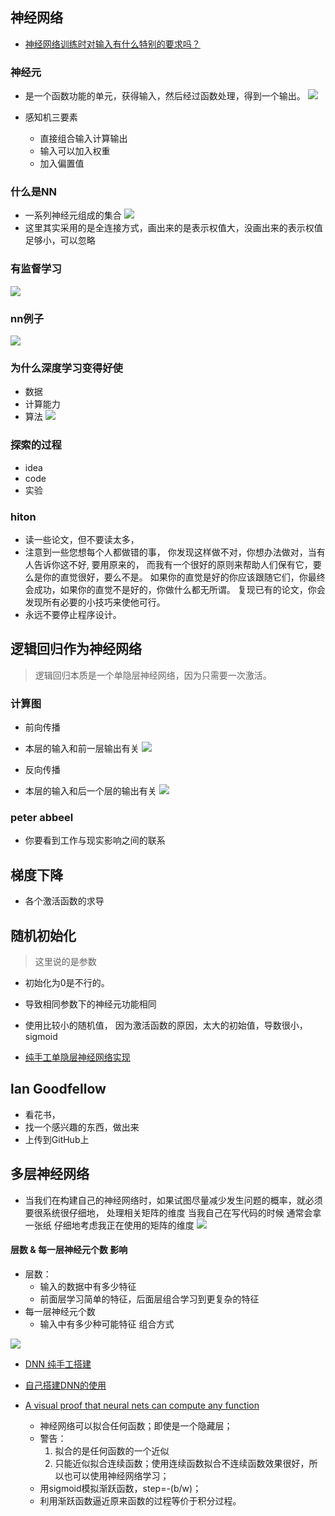## 神经网络

* [神经网络训练时对输入有什么特别的要求吗？](https://www.zhihu.com/question/47908908)


### 神经元

* 是一个函数功能的单元，获得输入，然后经过函数处理，得到一个输出。
![](01.000-深度前馈网络/神经元表示.png)

* 感知机三要素
    * 直接组合输入计算输出
    * 输入可以加入权重
    * 加入偏置值

### 什么是NN

* 一系列神经元组成的集合
![](01.000-深度前馈网络/神经网络表示.png)
* 这里其实采用的是全连接方式，画出来的是表示权值大，没画出来的表示权值足够小，可以忽略


### 有监督学习

![](01.000-深度前馈网络/有监督学习概况.png)


### nn例子
![](01.000-深度前馈网络/nn例子.png)


### 为什么深度学习变得好使

* 数据
* 计算能力
* 算法
![](01.000-深度前馈网络/为什么nn变得好使了.png)


### 探索的过程
* idea
* code
* 实验

### hiton

* 读一些论文，但不要读太多，
* 注意到一些您想每个人都做错的事， 你发现这样做不对，你想办法做对，当有人告诉你这不好, 要用原来的，
 而我有一个很好的原则来帮助人们保有它，要么是你的直觉很好，要么不是。
如果你的直觉是好的你应该跟随它们，你最终会成功，如果你的直觉不是好的，你做什么都无所谓。
复现已有的论文，你会发现所有必要的小技巧来使他可行。
* 永远不要停止程序设计。




## 逻辑回归作为神经网络

> 逻辑回归本质是一个单隐层神经网络，因为只需要一次激活。

### 计算图

* 前向传播
* 本层的输入和前一层输出有关
![](01.000-深度前馈网络/Foward.png)

* 反向传播
* 本层的输入和后一个层的输出有关
![](01.000-深度前馈网络/backward.png)


### peter abbeel 

* 你要看到工作与现实影响之间的联系


## 梯度下降

* 各个激活函数的求导



## 随机初始化

> 这里说的是参数

* 初始化为0是不行的。
* 导致相同参数下的神经元功能相同
* 使用比较小的随机值， 因为激活函数的原因，太大的初始值，导数很小，sigmoid


* [纯手工单隐层神经网络实现](01.000-深度前馈网络/classification+with+one+hidden+layer+纯手工.ipynb)


## lan Goodfellow

* 看花书，
* 找一个感兴趣的东西，做出来
* 上传到GitHub上



## 多层神经网络

* 当我们在构建自己的神经网络时，如果试图尽量减少发生问题的概率，就必须要很系统很仔细地，
处理相关矩阵的维度 当我自己在写代码的时候 通常会拿一张纸 仔细地考虑我正在使用的矩阵的维度
![](01.000-深度前馈网络/w的维度.png)

 
#### 层数 & 每一层神经元个数 影响

* 层数：
    * 输入的数据中有多少特征
    * 前面层学习简单的特征，后面层组合学习到更复杂的特征
* 每一层神经元个数
    * 输入中有多少种可能特征 组合方式
    
![](01.000-深度前馈网络/层数和每层神经元个数.png)
 
 
* [DNN 纯手工搭建](01.000-深度前馈网络/DNN_纯手工.ipynb)
* [自己搭建DNN的使用](01.000-深度前馈网络/DNN_Application.ipynb)




* [A visual proof that neural nets can compute any function](http://neuralnetworksanddeeplearning.com/chap4.html)
    * 神经网络可以拟合任何函数；即使是一个隐藏层；
    * 警告：
        1. 拟合的是任何函数的一个近似
        2. 只能近似拟合连续函数；使用连续函数拟合不连续函数效果很好，所以也可以使用神经网络学习；
    * 用sigmoid模拟渐跃函数，step=-(b/w)；
    * 利用渐跃函数逼近原来函数的过程等价于积分过程。

